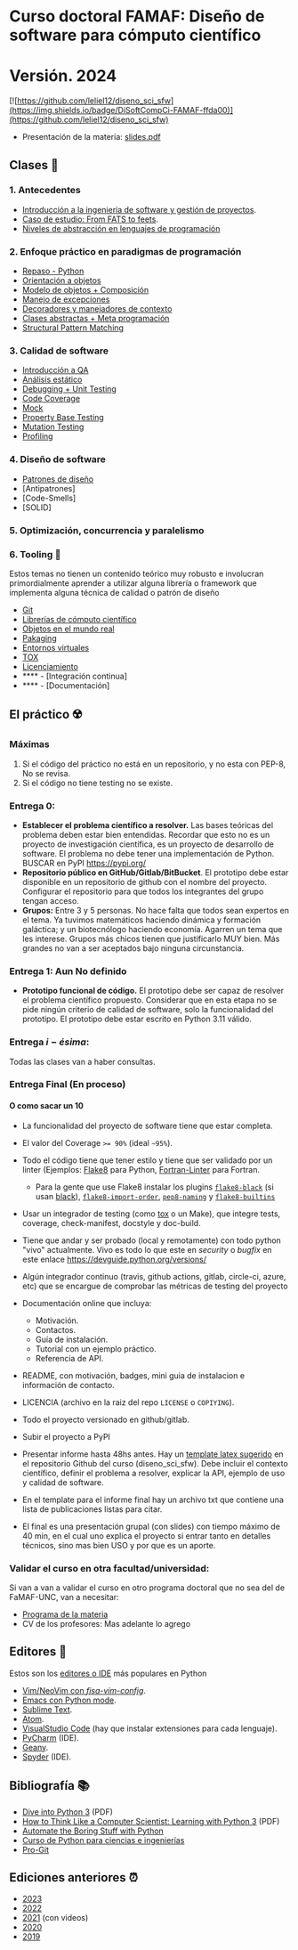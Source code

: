 # Curso doctoral FAMAF: Diseño de software para cómputo científico

# Versión. 2024

[![https://github.com/leliel12/diseno_sci_sfw](https://img.shields.io/badge/DiSoftCompCi-FAMAF-ffda00)](https://github.com/leliel12/diseno_sci_sfw)

- Presentación de la materia: [slides.pdf](slides.pdf)

## Clases 🏫

### 1. Antecedentes
- [Introducción a la ingeniería de software y gestión de proyectos](00_antecedentes/00_ing_softy.ipynb).
- [Caso de estudio: From FATS to feets](00_antecedentes/01_from_FATS_to_feets.ipynb).
- [Niveles de abstracción en lenguajes de programación](00_antecedentes/02_niveles_de_abstraccion.ipynb)


### 2. Enfoque práctico en paradigmas de programación

- [Repaso - Python](01_paradigmas/01_python.ipynb)
- [Orientación a objetos](01_paradigmas/02_OOP.ipynb)
- [Modelo de objetos + Composición](01_paradigmas/03_model.ipynb)
- [Manejo de excepciones](01_paradigmas/04_exceptions.ipynb)
- [Decoradores y manejadores de contexto](01_paradigmas/05_decoradores.ipynb)
- [Clases abstractas + Meta programación](01_paradigmas/06_meta.ipynb)
- [Structural Pattern Matching](01_paradigmas/08_match_statement.ipynb)

### 3. Calidad de software

- [Introducción a QA](02_QA/00_intro_qa.ipynb)
- [Análisis estático](02_QA/00_j_static_code_analysis.ipynb)
- [Debugging + Unit Testing](02_QA/01_testing.ipynb)
- [Code Coverage](02_QA/02_codecoverage.ipynb)
- [Mock](02_QA/03_mock.ipynb)
- [Property Base Testing](02_QA/04_pbt.ipynb)
- [Mutation Testing](02_QA/05_mutation.ipynb)
- [Profiling](02_QA/06_profiling.ipynb)

### 4. Diseño de software

- [Patrones de diseño](03_DIS/00_patterns.ipynb)
- [Antipatrones]
- [Code-Smells]
- [SOLID]


### 5. Optimización, concurrencia y paralelismo


### 6. Tooling 🧉

Estos temas no tienen un contenido teórico muy robusto e involucran
primordialmente aprender a utilizar alguna librería o framework que implementa
alguna técnica de calidad o patrón de diseño

- [Git](NN_offline/git.md)
- [Librerías de cómputo científico](NN_offline/scipy/scipy.md)
- [Objetos en el mundo real](NN_offline/oo_real_world/oo_real_world.md)
- [Pakaging](NN_offline/packaging/packaging.md)
- [Entornos virtuales](NN_offline/venv/venv.md)
- [TOX](NN_offline/tox/tox.md)
- [Licenciamiento](NN_offline/lic/lic.md)
- **** - [Integración continua]
- **** - [Documentación]




## El práctico ☢️

### Máximas

1. Si el código del práctico no está en un repositorio, y no esta con PEP-8, No se revisa.
2. Si el código no tiene testing no se existe.


### Entrega 0:

- **Establecer el problema científico a resolver.** Las bases teóricas del problema deben estar bien entendidas. Recordar que esto no es un proyecto de investigación científica, es un proyecto de desarrollo de software. El problema no debe tener una implementación de Python. BUSCAR en PyPI https://pypi.org/
- **Repositorio público en GitHub/Gitlab/BitBucket**. El prototipo debe estar disponible en un repositorio de github con el nombre del proyecto. Configurar el repositorio para que todos los integrantes del grupo tengan acceso.
- **Grupos:** Entre 3 y 5 personas. No hace falta que todos sean expertos en el tema. Ya tuvimos matemáticos haciendo dinámica y formación galáctica; y un biotecnólogo haciendo economía. Agarren un tema que les interese. Grupos más chicos tienen que justificarlo MUY bien. Más grandes no van a ser aceptados bajo ninguna circunstancia.


### Entrega 1: Aun No definido

- **Prototipo funcional de código.** El prototipo debe ser capaz de resolver el problema científico propuesto. Considerar que en esta etapa no se pide ningún criterio de calidad de software, solo la funcionalidad del prototipo. El prototipo debe estar escrito en Python 3.11 válido.

### Entrega $i-ésima$:

Todas las clases van a haber consultas.

### Entrega Final (En proceso)

#### O como sacar un 10
- La funcionalidad del proyecto de software tiene que estar completa.
- El valor del Coverage `>= 90%` (ideal `~95%`).
- Todo el código tiene que tener estilo y tiene que ser validado por un linter (Ejemplos: [Flake8](https://flake8.pycqa.org) para Python, [Fortran-Linter](https://pypi.org/project/fortran-linter/) para Fortran.
  - Para la gente que use Flake8 instalar los plugins
   [`flake8-black`](https://pypi.org/project/flake8-black/) (si usan [black](https://pypi.org/project/black/)),
   [`flake8-import-order`](https://pypi.org/project/flake8-import-order/),
   [`pep8-naming`](https://pypi.org/project/pep8-naming/) y
   [`flake8-builtins`](https://pypi.org/project/flake8-builtins/)

- Usar un integrador de testing (como [tox](https://pypi.org/project/tox/) o un Make), que integre tests, coverage, check-manifest, docstyle y doc-build.
- Tiene que andar y ser probado (local y remotamente) con todo python "vivo" actualmente.
  Vivo es todo lo que este en *security* o *bugfix* en este enlace https://devguide.python.org/versions/
- Algún integrador continuo (travis, github actions, gitlab, circle-ci, azure, etc) que se encargue de comprobar las métricas de testing del proyecto
- Documentación online que incluya:
    - Motivación.
    - Contactos.
    - Guía de instalación.
    - Tutorial con un ejemplo práctico.
    - Referencia de API.
- README, con motivación, badges, mini guia de instalacion e información de contacto.
- LICENCIA (archivo en la raiz del repo `LICENSE` o `COPIYING`).
- Todo el proyecto versionado en github/gitlab.
- Subir el proyecto a PyPI

- Presentar informe hasta 48hs antes. Hay un [template latex sugerido](https://github.com/leliel12/diseno_sci_sfw/blob/80857c790e406017b68722be893bc180e314dca8/final/final.zip) en el repositorio Github del curso (diseno_sci_sfw). Debe incluir el contexto científico, definir el problema a resolver, explicar la API, ejemplo de uso y calidad de software.
- En el template para el informe final hay un archivo txt que contiene una lista de publicaciones listas para citar.
- El final es una presentación grupal (con slides) con tiempo máximo de 40 min, en el cual uno explica el proyecto si entrar tanto en detalles técnicos, sino mas bien USO y por que es un aporte.

### Validar el curso en otra facultad/universidad:

Si van a van a validar el curso en otro programa doctoral que no sea del de FaMAF-UNC, van a necesitar:

- [Programa de la materia](https://drive.google.com/file/d/1ZUGPy444Us3miI0BaLQgJqblri6xiMaD/view)
- CV de los profesores: Mas adelante lo agrego

## Editores 📝

Estos son los [editores o IDE](https://realpython.com/lessons/ides-vs-code-editors/) más populares en Python

- [Vim/NeoVim con *fisa-vim-config*](https://vim.fisadev.com/).
- [Emacs con Python mode](https://www.emacswiki.org/emacs/PythonProgrammingInEmacs).
- [Sublime Text](https://www.sublimetext.com/).
- [Atom](https://atom.io/).
- [VisualStudio Code](https://code.visualstudio.com/) (hay que instalar extensiones para cada lenguaje).
- [PyCharm](https://www.jetbrains.com/pycharm/) (IDE).
- [Geany](https://www.geany.org/).
- [Spyder](https://www.spyder-ide.org/) (IDE).

## Bibliografía 📚

- [Dive into Python 3](http://histo.ucsf.edu/BMS270/diveintopython3-r802.pdf) (PDF)
- [How to Think Like a Computer Scientist: Learning with Python 3](https://www.ict.ru.ac.za/Resources/cspw/thinkcspy3/thinkcspy3.pdf) (PDF)
- [Automate the Boring Stuff with Python](https://automatetheboringstuff.com/)
- [Curso de Python para ciencias e ingenierías](https://github.com/mgaitan/curso-python-cientifico)
- [Pro-Git](https://git-scm.com/book/es/v2)

## Ediciones anteriores ⏰

- [2023](https://github.com/leliel12/diseno_sci_sfw/tree/2023)
- [2022](https://github.com/leliel12/diseno_sci_sfw/tree/2022)
- [2021](https://github.com/leliel12/diseno_sci_sfw/tree/2021) (con videos)
- [2020](https://github.com/leliel12/diseno_sci_sfw/tree/2020)
- [2019](https://github.com/leliel12/diseno_sci_sfw/tree/2019)
